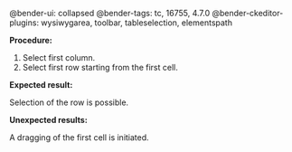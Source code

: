 @bender-ui: collapsed
@bender-tags: tc, 16755, 4.7.0
@bender-ckeditor-plugins: wysiwygarea, toolbar, tableselection, elementspath

**Procedure:**

1. Select first column.
2. Select first row starting from the first cell.

**Expected result:**

Selection of the row is possible.

**Unexpected results:**

A dragging of the first cell is initiated.
